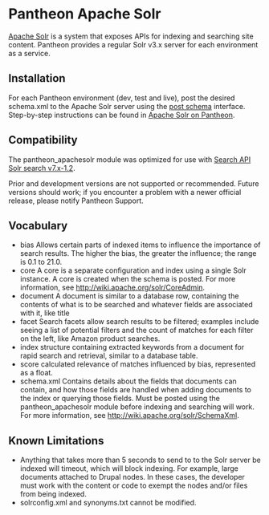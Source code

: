 Pantheon Apache Solr
====================

[Apache Solr](http://lucene.apache.org/solr/) is a system that exposes APIs for indexing and searching site content. Pantheon provides a regular Solr v3.x server for each environment as a service.

Installation
------------

For each Pantheon environment (dev, test and live), post the desired schema.xml to the Apache Solr server using the [post schema](admin/config/search/pantheon/schema) interface. Step-by-step instructions can be found in [Apache Solr on Pantheon](https://www.getpantheon.com/docs/articles/sites/apache-solr/).

Compatibility
-------------

The pantheon_apachesolr module was optimized for use with [Search API Solr search v7.x-1.2](https://drupal.org/project/search_api_solr).

Prior and development versions are not supported or recommended. Future versions should work; if you encounter a problem with a newer official release, please notify Pantheon Support.

Vocabulary
----------

* bias
  Allows certain parts of indexed items to influence the importance of search results. The higher the bias, the greater the influence; the range is 0.1 to 21.0.
* core
  A core is a separate configuration and index using a single Solr instance. A core is created when the schema is posted. For more information, see <http://wiki.apache.org/solr/CoreAdmin>.
* document
  A document is similar to a database row, containing the contents of what is to be searched and whatever fields are associated with it, like title
* facet
  Search facets allow search results to be filtered; examples include seeing a list of potential filters and the count of matches for each filter on the left, like Amazon product searches.
* index
  structure containing extracted keywords from a document for rapid search and retrieval, similar to a database table.
* score
  calculated relevance of matches influenced by bias, represented as a float.
* schema.xml
  Contains details about the fields that documents can contain, and how those fields are handled when adding documents to the index or querying those fields. Must be posted using the pantheon_apachesolr module before indexing and searching will work. For more information, see <http://wiki.apache.org/solr/SchemaXml>.

Known Limitations
-----------------

* Anything that takes more than 5 seconds to send to to the Solr server be indexed will timeout, which will block indexing. For example, large documents attached to Drupal nodes. In these cases, the developer must work with the content or code to exempt the nodes and/or files from being indexed.
* solrconfig.xml and synonyms.txt cannot be modified.
